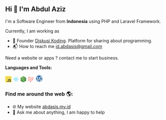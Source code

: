 ## Hi 👋 I'm Abdul Aziz

I'm a Software Engineer from **Indonesia** using PHP and Laravel Framework.

Currently, I am working as
- 🔭 Founder [Diskusi Koding](https://diskusikoding.com). Platform for sharing about programming.
- 📬 How to reach me [id.abdasis@gmail.com](mailto:id.abdasis@gmail.com)

Need a website or apps ? contact me to start business. 

**Languages and Tools:**  

<code><img height="20" src="https://raw.githubusercontent.com/github/explore/80688e429a7d4ef2fca1e82350fe8e3517d3494d/topics/javascript/javascript.png"></code>
<code><img height="20" src="https://raw.githubusercontent.com/github/explore/80688e429a7d4ef2fca1e82350fe8e3517d3494d/topics/react/react.png"></code>
<code><img height="20" src="https://raw.githubusercontent.com/github/explore/80688e429a7d4ef2fca1e82350fe8e3517d3494d/topics/nodejs/nodejs.png"></code>
<code><img height="20" src="https://raw.githubusercontent.com/github/explore/80688e429a7d4ef2fca1e82350fe8e3517d3494d/topics/laravel/laravel.png"></code>
<code><img height="25" src="https://raw.githubusercontent.com/abdasis/abdasis/master/svg/icons8-wordpress-144.png"></code>
### Find me around the web 🌎:
- 🌐 My website [abdasis.my.id](https://abdasis.my.id)
- 💬 Ask me about anything, I am happy to help
